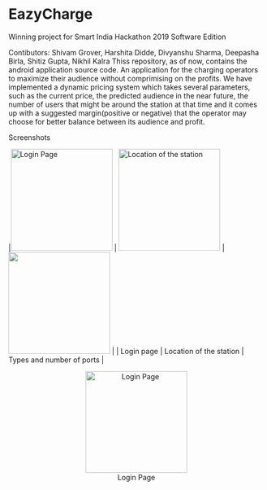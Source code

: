 # EazyCharge

Winning project for Smart India Hackathon 2019 Software Edition

Contibutors: Shivam Grover, Harshita Didde, Divyanshu Sharma, Deepasha Birla, Shitiz Gupta, Nikhil Kalra
Thiss repository, as of now, contains the android application source code.
An application for the charging operators to maximize their audience without comprimising on the profits. 
We have implemented a dynamic pricing system which takes several parameters, such as the current price, the predicted audience in the near future, the number of users that might be around the station at that time and it comes up with a suggested margin(positive or negative) that the operator may choose for better balance between its audience and profit.

Screenshots

 




|<img src="https://github.com/shivumgrover/EazyCharge/blob/master/screenshots/a1.png" width="200" title="Login Page"> | <img src="https://github.com/shivumgrover/EazyCharge/blob/master/screenshots/A2.png" width="200" title="Location of the station"> | <img src="https://github.com/shivumgrover/EazyCharge/blob/master/screenshots/A3.png" width="200"> |
| Login page   | Location of the station      |  Types and number of ports  |

<div style="text-align:center">
  <img src="https://github.com/shivumgrover/EazyCharge/blob/master/screenshots/a1.png" width="200" title="Login Page">
  <br />
  Login Page
</div>

